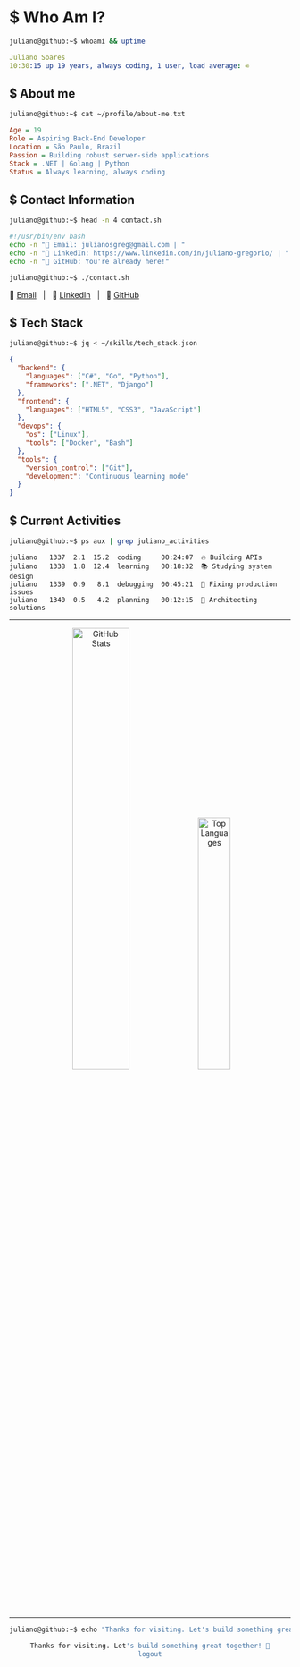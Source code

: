 # $ Who Am I?
```bash
juliano@github:~$ whoami && uptime
```
```yaml
Juliano Soares
10:30:15 up 19 years, always coding, 1 user, load average: ∞
```

## $ About me
```bash
juliano@github:~$ cat ~/profile/about-me.txt
```
```ini
Age = 19
Role = Aspiring Back-End Developer
Location = São Paulo, Brazil
Passion = Building robust server-side applications
Stack = .NET | Golang | Python
Status = Always learning, always coding
```

## $ Contact Information 
```bash
juliano@github:~$ head -n 4 contact.sh
```
```bash
#!/usr/bin/env bash
echo -n "📧 Email: julianosgreg@gmail.com | "
echo -n "💼 LinkedIn: https://www.linkedin.com/in/juliano-gregorio/ | "
echo -n "🐙 GitHub: You're already here!"
```
```bash
juliano@github:~$ ./contact.sh
```
📧 [Email](mailto:julianosgreg@gmail.com) &nbsp;&nbsp;|&nbsp;&nbsp; 💼 [LinkedIn](https://www.linkedin.com/in/juliano-gregorio/) &nbsp;&nbsp;|&nbsp;&nbsp; 🐙 [GitHub](https://github.com/jusoaresg)


## $ Tech Stack
```bash
juliano@github:~$ jq < ~/skills/tech_stack.json
```
```json
{
  "backend": {
    "languages": ["C#", "Go", "Python"],
    "frameworks": [".NET", "Django"]
  },
  "frontend": {
    "languages": ["HTML5", "CSS3", "JavaScript"]
  },
  "devops": {
    "os": ["Linux"],
    "tools": ["Docker", "Bash"]
  },
  "tools": {
    "version_control": ["Git"],
    "development": "Continuous learning mode"
  }
}
```

## $ Current Activities
```bash
juliano@github:~$ ps aux | grep juliano_activities
```
```text
juliano   1337  2.1  15.2  coding     00:24:07  🔥 Building APIs
juliano   1338  1.8  12.4  learning   00:18:32  📚 Studying system design
juliano   1339  0.9   8.1  debugging  00:45:21  🐛 Fixing production issues
juliano   1340  0.5   4.2  planning   00:12:15  🎯 Architecting solutions
```

---

<div align="center">

<img src="https://github-readme-stats.vercel.app/api?username=jusoaresg&theme=terminal&include_all_commits=true&show_icons=true&hide_border=false&count_private=true&bg_color=0d1117&title_color=00ff00&text_color=ffffff&icon_color=00ff00" width="45%" alt="GitHub Stats">
<img src="https://github-readme-stats.vercel.app/api/top-langs/?username=jusoaresg&layout=compact&size_weight=0.5&count_weight=0.5&theme=terminal&show_icons=true&hide_border=false&count_private=true&bg_color=0d1117&title_color=00ff00&text_color=ffffff&icon_color=00ff00" width="34%" alt="Top Languages">

---
```bash
juliano@github:~$ echo "Thanks for visiting. Let's build something great together!" 🚀 && exit
```
```bash
Thanks for visiting. Let's build something great together! 🚀
logout
```

</div>
